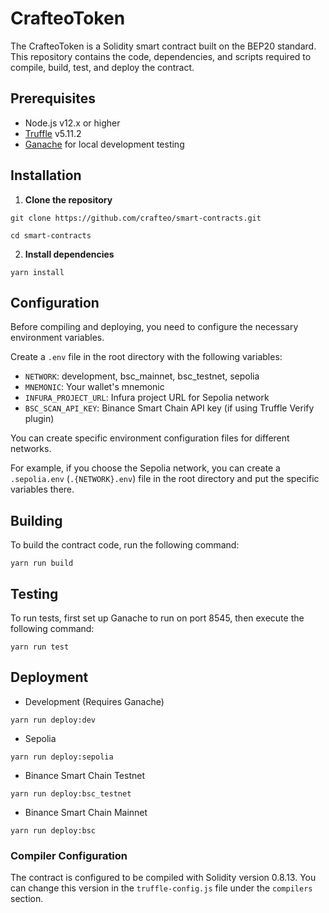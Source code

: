 # CrafteoToken

The CrafteoToken is a Solidity smart contract built on the BEP20 standard. 
This repository contains the code, dependencies, and scripts required to compile, build, test, and deploy the contract.



## Prerequisites

- Node.js v12.x or higher
- [Truffle](https://trufflesuite.com/) v5.11.2  
- [Ganache](https://trufflesuite.com/docs/ganache/quickstart/) for local development testing

## Installation

1. **Clone the repository**
```
git clone https://github.com/crafteo/smart-contracts.git

cd smart-contracts
```
2. **Install dependencies**
```
yarn install
``` 

## Configuration

Before compiling and deploying, you need to configure the necessary environment variables.

Create a `.env` file in the root directory with the following variables:

- `NETWORK`: development, bsc_mainnet, bsc_testnet, sepolia
- `MNEMONIC`: Your wallet's mnemonic
- `INFURA_PROJECT_URL`: Infura project URL for Sepolia network
- `BSC_SCAN_API_KEY`: Binance Smart Chain API key (if using Truffle Verify plugin)

You can create specific environment configuration files for different networks. 

For example, if you choose the Sepolia network, you can create a `.sepolia.env` (`.{NETWORK}.env`) file in the root directory and put the specific variables there.

## Building

To build the contract code, run the following command:
```
yarn run build
```
## Testing

To run tests, first set up Ganache to run on port 8545, then execute the following command:
```
yarn run test
```
## Deployment
- Development (Requires Ganache)
```
yarn run deploy:dev
```
- Sepolia
```
yarn run deploy:sepolia
```
- Binance Smart Chain Testnet
```
yarn run deploy:bsc_testnet
```
- Binance Smart Chain Mainnet
```
yarn run deploy:bsc
```

### Compiler Configuration

The contract is configured to be compiled with Solidity version 0.8.13. You can change this version in the `truffle-config.js` file under the `compilers` section.
